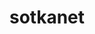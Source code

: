 ---
title: sotkanet
description: Sotkanet Finland demographic indicator R tools
link: https://github.com/ropengov/sotkanet
github: https://github.com/ropengov/sotkanet
category: ropengov
tutorial: true
---
